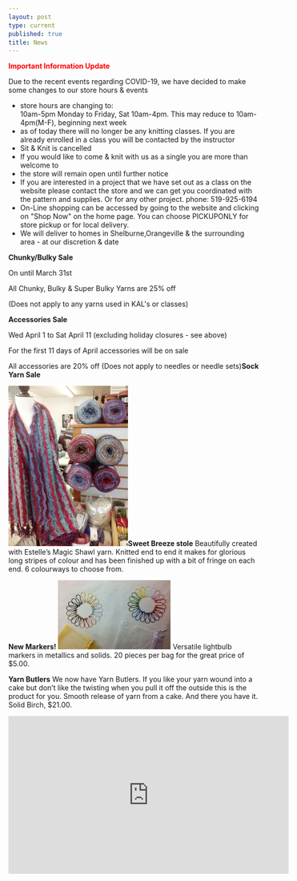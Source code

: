 ```yaml
---
layout: post
type: current
published: true
title: News
---
```

<strong><font color="red">Important Information Update</font></strong>

Due to the recent events regarding COVID-19, we have decided to make some changes to our store hours & events

* store hours are changing to: <br />
10am-5pm Monday to Friday, Sat 10am-4pm.
This may reduce to 10am-4pm(M-F), beginning next week
* as of today there will no longer be any knitting classes. If you are already enrolled in a class you will be contacted by the instructor
* Sit & Knit is cancelled
* If you would like to come & knit with us as a single you are more than welcome to
* the store will remain open until further notice
* If you are interested in a project that we have set out as a class on the website please contact the store and we can get you coordinated with the pattern and supplies. Or for any other project. phone:   519-925-6194  
* On-Line shopping can be accessed by going to the website and clicking on "Shop Now" on the home page. You can choose PICKUPONLY for store pickup or for local delivery.
* We will deliver to homes in Shelburne,Orangeville & the surrounding area - at our discretion & date

<strong>Chunky/Bulky Sale</strong>

On until March 31st

All Chunky, Bulky & Super Bulky Yarns are 25% off

(Does not apply to any yarns used in KAL's or classes)

<strong>Accessories Sale</strong>

Wed April 1 to Sat April 11
(excluding holiday closures - see above)

For the first 11 days of April accessories will be on sale

All accessories are 20% off
(Does not apply to needles or needle sets)<strong>Sock Yarn Sale</strong>  


<img src="/img/stole.jpg" width="239" height="320" /><strong>Sweet Breeze stole</strong>
Beautifully created with Estelle’s Magic Shawl yarn. Knitted end to end it makes for glorious long stripes of colour and has been finished up with a bit of fringe on each end. 6 colourways to choose from.

<strong>New Markers!</strong>
<img src="/img/new_markers.jpg" width="225" height="138" />
Versatile lightbulb markers in metallics and solids. 20 pieces per bag for the great price of $5.00.

<strong>Yarn Butlers</strong>
We now have Yarn Butlers. If you like your yarn wound into a cake but don’t like the twisting when you pull it off the outside this is the product for you. Smooth release of yarn from a cake. And there you have it. Solid Birch, $21.00. 

<iframe width="560" height="315" src="https://www.youtube.com/embed/lvNO_bjyV-M" frameborder="0" allow="accelerometer; autoplay; encrypted-media; gyroscope; picture-in-picture" allowfullscreen></iframe>
